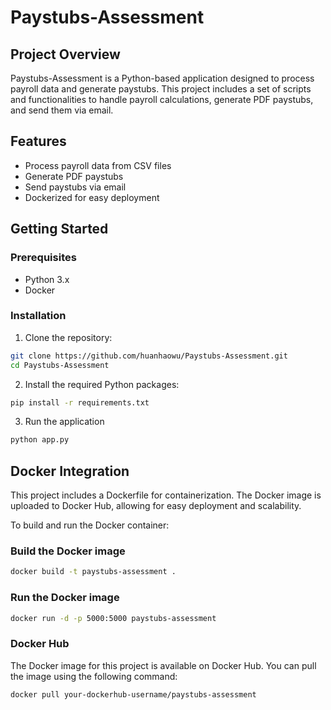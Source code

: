 # Paystubs-Assessment

## Project Overview
Paystubs-Assessment is a Python-based application designed to process payroll data and generate paystubs. This project includes a set of scripts and functionalities to handle payroll calculations, generate PDF paystubs, and send them via email.

## Features
- Process payroll data from CSV files
- Generate PDF paystubs
- Send paystubs via email
- Dockerized for easy deployment

## Getting Started
### Prerequisites
- Python 3.x
- Docker

### Installation
1. Clone the repository:
```bash
git clone https://github.com/huanhaowu/Paystubs-Assessment.git
cd Paystubs-Assessment
```

2. Install the required Python packages:
```bash
pip install -r requirements.txt
```

3. Run  the application
```bash
python app.py
```

## Docker Integration
This project includes a Dockerfile for containerization. The Docker image is uploaded to Docker Hub, allowing for easy deployment and scalability.

To build and run the Docker container:

### Build the Docker image

```bash
docker build -t paystubs-assessment .
```

### Run the Docker image
```bash
docker run -d -p 5000:5000 paystubs-assessment
```

### Docker Hub

The Docker image for this project is available on Docker Hub. You can pull the image using the following command:
```bash
docker pull your-dockerhub-username/paystubs-assessment
```
